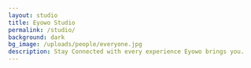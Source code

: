 ```yaml
---
layout: studio
title: Eyowo Studio
permalink: /studio/
background: dark
bg_image: /uploads/people/everyone.jpg
description: Stay Connected with every experience Eyowo brings you.
---
```

